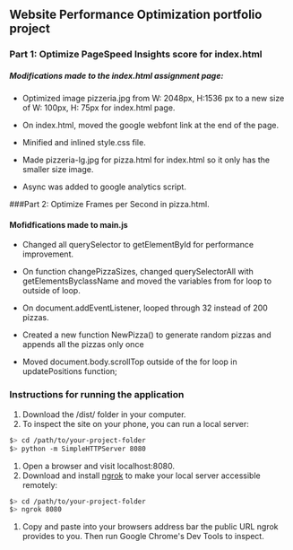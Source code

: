 ## Website Performance Optimization portfolio project



### Part 1: Optimize PageSpeed Insights score for index.html

##### Modifications made to the index.html assignment page:

* Optimized image pizzeria.jpg from W: 2048px, H:1536 px to a new size of W: 100px, H: 75px for index.html page.

* On index.html, moved the google webfont link at the end of the page.

* Minified and inlined style.css file.

* Made pizzeria-lg.jpg for pizza.html for index.html so it only has the smaller size image.

* Async was added to google analytics script.


###Part 2: Optimize Frames per Second in pizza.html.

#### Mofidfications made to main.js

* Changed all querySelector to getElementById for performance improvement.

* On function changePizzaSizes, changed querySelectorAll with getElementsByclassName and moved the variables from for loop to outside of loop.

* On document.addEventListener, looped through 32 instead of 200 pizzas.

* Created a new function NewPizza() to generate random pizzas and appends all the pizzas only once

* Moved document.body.scrollTop outside of the for loop in updatePositions function;

### Instructions for running the application
 
 1. Download the /dist/ folder in your computer.
 1. To inspect the site on your phone, you can run a local server:
 
   ```bash
   $> cd /path/to/your-project-folder
   $> python -m SimpleHTTPServer 8080
   ```
 
 1. Open a browser and visit localhost:8080.
 1. Download and install [ngrok](https://ngrok.com/) to make your local server accessible remotely:
 
   ``` bash
   $> cd /path/to/your-project-folder
   $> ngrok 8080
   ```
 
 1. Copy and paste into your browsers address bar the public URL ngrok provides to you. Then run Google Chrome's Dev Tools to inspect.


